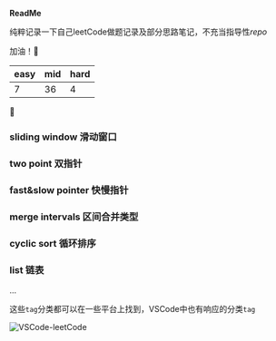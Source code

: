 
**ReadMe**

纯粹记录一下自己leetCode做题记录及部分思路笔记，不充当指导性*repo*

加油！🌄

| easy | mid | hard |
| ---  | --- | ---  |
| 7 | 36 | 4 |


📝
### sliding window 滑动窗口

### two point 双指针

### fast&slow pointer 快慢指针

### merge intervals 区间合并类型

### cyclic sort 循环排序

### list 链表

...

这些`tag`分类都可以在一些平台上找到，VSCode中也有响应的分类`tag`

![VSCode-leetCode](https://github.com/Jayantxu/leeCode/static/NO1.png)

